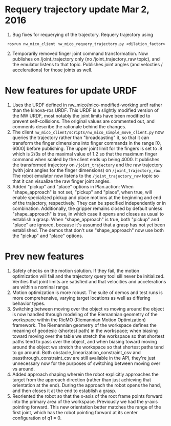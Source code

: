 # Requery trajectory update Mar 2, 2016

1. Bug fixes for requerying of the trajectory. Requery trajectory using
  ```
   rosrun nw_mico_client nw_mico_requery_trajectory.py <dilation_factor>
  ```
2. Temporarily removed finger joint command transformation. Now publishes 
   on /joint_trajectory only (no /joint_trajectory_raw topic), and the emulator
   listens to that topic. Publishes joint angles (and velocties / accelerations)
   for those joints as well.

# New features for update URDF

1. Uses the URDF defined in nw_mico/mico-modified-working.urdf rather than the
   kinova-ros URDF. This URDF is a slightly modified version of the NW URDF,
   most notably the joint limits have been modified to prevent self-collisions.
   The original values are commented out, and comments describe the rationale
   behind the changes.
2. The client `nw_mico_client/scripts/nw_mico_simple_move_client.py` now
   queries the trajectory rather than "broadcasting" it, so that it can
   transform the finger dimensions into finger commands in the range [0, 6000]
   before publishing. The upper joint limit for the fingers is set to .8 which
   is 2/3s of the maximal value of 1.2 so that the maximum finger command when
   scaled by the client ends up being 4000. It publishes the transformed
   trajectory on `/joint_trajectory` and the raw trajectory (with joint angles
   for the finger dimensions) on `/joint_trajectory_raw`. The robot emulator
   now listens to the `/joint_trajectory_raw` topic so that it can visualize
   the raw finger joint angles.
3. Added "pickup" and "place" options in Plan.action: When "shape_approach" is
   not set, "pickup" and "place", when true, will enable specialized pickup and
   place motions at the beginning and end of the trajectory, respectively. They
   can be specified independently or in combination. Additionally, the gripper
   remains closed by default unless "shape_approach" is true, in which case it
   opens and closes as usual to establish a grasp. When "shape_approach" is
   true, both "pickup" and "place" are ignored, because it's assumed that a
   grasp has not yet been established. The demos that don't use
   "shape_approach" now use both the "pickup" and "place" options.
    

# Prev new features 

1. Safety checks on the motion solution. If they fail, the motion optimization
   will fail and the trajectory query tool sill never be initialized. Verifies 
   that joint limits are satisfied and that velocities and accelerations are 
   within a nominal range.
2. Motion optimization is more robust. The suite of demos and test runs is more
   comprehensive, varying target locations as well as differing behavior types.
3. Switching between moving over the object vs moving around the object is now
   handled through modeling of the Riemannian geometry of the workspace within
   the RieMO (Riemannian Motion Optimization) framework. The Riemannian
   geometry of the workspace defines the meaning of geodesic (shortest path) in
   the workspace; when biasing toward moving over the table we stretch the
   workspace so that shortest paths tend to pass over the object, and when
   biasing toward moving around the object we stretch the workspace so that
   shortest paths tend to go around. Both obstacle_linearization_constraint_csv
   and passthrough_constraint_csv are still available in the API, they're just
   unnecessary now for the purposes of switching between moving over vs around.
4. Added approach shaping wherein the robot explicitly approaches the target
   from the approach direction (rather than just achieving that orientation at
   the end). During the approach the robot opens the hand, and then closes it
   at the end to establish a grasp.
5. Reoriented the robot so that the x-axis of the root frame points forward
   into the primary area of the workspace. Previously we had the y-axis
   pointing forward.  This new orientation better matches the range of the
   first joint, which has the robot pointing forward at its center
   configuration of q1 = 0.


